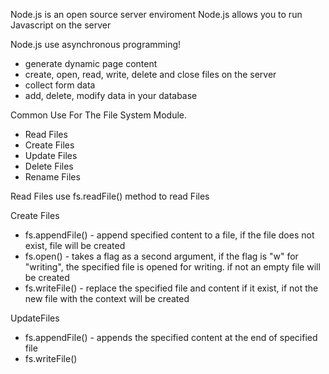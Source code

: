 Node.js is an open source server enviroment
Node.js allows you to run Javascript on the server

Node.js use asynchronous programming!
  - generate dynamic page content
  - create, open, read, write, delete and close files on the server
  - collect form data
  - add, delete, modify data in your database

Common Use For The File System Module.

  - Read Files
  - Create Files
  - Update Files
  - Delete Files
  - Rename Files

Read Files use fs.readFile() method to read Files

Create Files
  - fs.appendFile() - append specified content to a file, if the file does not exist, file will be created
  - fs.open() - takes a flag as a second argument, if the flag is "w" for "writing", the specified file is opened for writing. if not an empty file will be created
  - fs.writeFile() - replace the specified file and content if it exist, if not the new file with the context will be created

UpdateFiles
  - fs.appendFile() - appends the specified content at the end of specified file
  - fs.writeFile()
